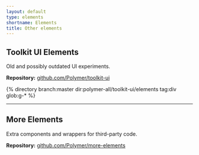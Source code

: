 ```yaml
---
layout: default
type: elements
shortname: Elements
title: Other elements
---
```


## Toolkit UI Elements

Old and possibly outdated UI experiments.

**Repository:** [github.com/Polymer/toolkit-ui](https://github.com/Polymer/toolkit-ui)

<section class="element-list">
{% directory branch:master dir:polymer-all/toolkit-ui/elements tag:div glob:g-* %}
</section>

---

## More Elements

Extra components and wrappers for third-party code.

**Repository:** [github.com/Polymer/more-elements](https://github.com/Polymer/more-elements)

<!-- <section class="element-list">
{% directory dir:polymer-all/more-elements tag:div %}
</section> -->
